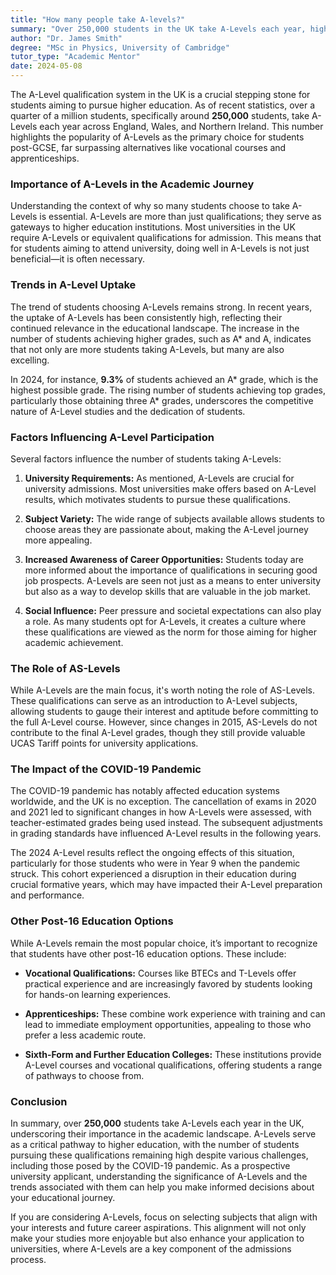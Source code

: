 ```yaml
---
title: "How many people take A-levels?"
summary: "Over 250,000 students in the UK take A-Levels each year, highlighting their importance for higher education and preference over vocational courses."
author: "Dr. James Smith"
degree: "MSc in Physics, University of Cambridge"
tutor_type: "Academic Mentor"
date: 2024-05-08
---
```


The A-Level qualification system in the UK is a crucial stepping stone for students aiming to pursue higher education. As of recent statistics, over a quarter of a million students, specifically around **250,000** students, take A-Levels each year across England, Wales, and Northern Ireland. This number highlights the popularity of A-Levels as the primary choice for students post-GCSE, far surpassing alternatives like vocational courses and apprenticeships.

### Importance of A-Levels in the Academic Journey

Understanding the context of why so many students choose to take A-Levels is essential. A-Levels are more than just qualifications; they serve as gateways to higher education institutions. Most universities in the UK require A-Levels or equivalent qualifications for admission. This means that for students aiming to attend university, doing well in A-Levels is not just beneficial—it is often necessary.

### Trends in A-Level Uptake

The trend of students choosing A-Levels remains strong. In recent years, the uptake of A-Levels has been consistently high, reflecting their continued relevance in the educational landscape. The increase in the number of students achieving higher grades, such as A* and A, indicates that not only are more students taking A-Levels, but many are also excelling. 

In 2024, for instance, **9.3%** of students achieved an A* grade, which is the highest possible grade. The rising number of students achieving top grades, particularly those obtaining three A* grades, underscores the competitive nature of A-Level studies and the dedication of students. 

### Factors Influencing A-Level Participation

Several factors influence the number of students taking A-Levels:

1. **University Requirements:** As mentioned, A-Levels are crucial for university admissions. Most universities make offers based on A-Level results, which motivates students to pursue these qualifications.

2. **Subject Variety:** The wide range of subjects available allows students to choose areas they are passionate about, making the A-Level journey more appealing.

3. **Increased Awareness of Career Opportunities:** Students today are more informed about the importance of qualifications in securing good job prospects. A-Levels are seen not just as a means to enter university but also as a way to develop skills that are valuable in the job market.

4. **Social Influence:** Peer pressure and societal expectations can also play a role. As many students opt for A-Levels, it creates a culture where these qualifications are viewed as the norm for those aiming for higher academic achievement.

### The Role of AS-Levels

While A-Levels are the main focus, it's worth noting the role of AS-Levels. These qualifications can serve as an introduction to A-Level subjects, allowing students to gauge their interest and aptitude before committing to the full A-Level course. However, since changes in 2015, AS-Levels do not contribute to the final A-Level grades, though they still provide valuable UCAS Tariff points for university applications. 

### The Impact of the COVID-19 Pandemic

The COVID-19 pandemic has notably affected education systems worldwide, and the UK is no exception. The cancellation of exams in 2020 and 2021 led to significant changes in how A-Levels were assessed, with teacher-estimated grades being used instead. The subsequent adjustments in grading standards have influenced A-Level results in the following years. 

The 2024 A-Level results reflect the ongoing effects of this situation, particularly for those students who were in Year 9 when the pandemic struck. This cohort experienced a disruption in their education during crucial formative years, which may have impacted their A-Level preparation and performance.

### Other Post-16 Education Options

While A-Levels remain the most popular choice, it’s important to recognize that students have other post-16 education options. These include:

- **Vocational Qualifications:** Courses like BTECs and T-Levels offer practical experience and are increasingly favored by students looking for hands-on learning experiences.

- **Apprenticeships:** These combine work experience with training and can lead to immediate employment opportunities, appealing to those who prefer a less academic route.

- **Sixth-Form and Further Education Colleges:** These institutions provide A-Level courses and vocational qualifications, offering students a range of pathways to choose from.

### Conclusion

In summary, over **250,000** students take A-Levels each year in the UK, underscoring their importance in the academic landscape. A-Levels serve as a critical pathway to higher education, with the number of students pursuing these qualifications remaining high despite various challenges, including those posed by the COVID-19 pandemic. As a prospective university applicant, understanding the significance of A-Levels and the trends associated with them can help you make informed decisions about your educational journey. 

If you are considering A-Levels, focus on selecting subjects that align with your interests and future career aspirations. This alignment will not only make your studies more enjoyable but also enhance your application to universities, where A-Levels are a key component of the admissions process.
    